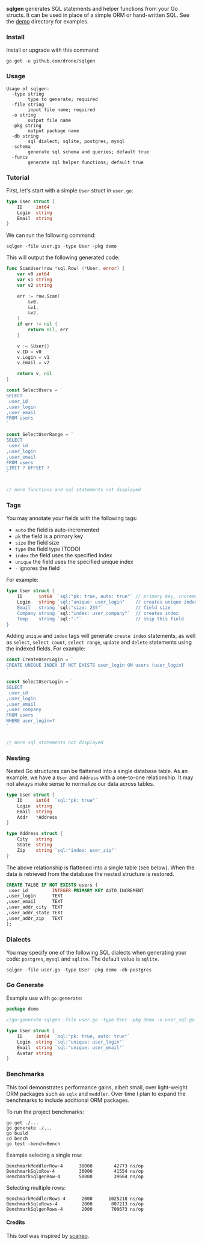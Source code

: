 **sqlgen** generates SQL statements and helper functions from your Go structs. It can be used in place of a simple ORM or hand-written SQL. See the [demo](https://github.com/drone/sqlgen/tree/master/demo) directory for examples.

### Install

Install or upgrade with this command:

```
go get -u github.com/drone/sqlgen
```

### Usage

```
Usage of sqlgen:
  -type string
    	type to generate; required
  -file string
    	input file name; required
  -o string
    	output file name
  -pkg string
    	output package name
  -db string
    	sql dialect; sqlite, postgres, mysql
  -schema
    	generate sql schema and queries; default true
  -funcs
    	generate sql helper functions; default true
```

### Tutorial

First, let's start with a simple `User` struct in `user.go`:

```Go
type User struct {
	ID     int64
	Login  string
	Email  string
}
```

We can run the following command:

```
sqlgen -file user.go -type User -pkg demo
```

This will output the following generated code:

```Go
func ScanUser(row *sql.Row) (*User, error) {
	var v0 int64
	var v1 string
	var v2 string

	err := row.Scan(
		&v0,
		&v1,
		&v2,
	)
	if err != nil {
		return nil, err
	}

	v := &User{}
	v.ID = v0
	v.Login = v1
	v.Email = v2

	return v, nil
}

const SelectUsers = `
SELECT 
 user_id
,user_login
,user_email
FROM users 
`

const SelectUserRange = `
SELECT 
 user_id
,user_login
,user_email
FROM users 
LIMIT ? OFFSET ?
`


// more functions and sql statements not displayed
```

### Tags

You may annotate your fields with the following tags:

* `auto` the field is auto-incremented
* `pk` the field is a primary key
* `size` the field size
* `type` the field type (TODO)
* `index` the field uses the specified index
* `unique` the field uses the specified unique index
* `-` ignores the field

For example:

```Go
type User struct {
    ID      int64  `sql:"pk: true, auto: true"` // primary key, increment
    Login   string `sql:"unique: user_login"    // creates unique index
    Email   string `sql:"size: 255"`            // field size
    Company string `sql:"index: user_company"`  // creates index
    Temp    string `sql:"-"`                    // skip this field
}
```

Adding `unique` and `index` tags will generate `create index` statements, as well as `select`, `select count`, `select range`, `update` and `delete` statements using the indexed fields. For example:

```Go
const CreateUserLogin = `
CREATE UNIQUE INDEX IF NOT EXISTS user_login ON users (user_login)
`

const SelectUserLogin = `
SELECT 
 user_id
,user_login
,user_email
,user_company
FROM users 
WHERE user_login=?
`


// more sql statements not displayed
```

### Nesting

Nested Go structures can be flattened into a single database table. As an example, we have a `User` and `Address` with a one-to-one relationship. It may not always make sense to normalize our data across tables.

```Go
type User struct {
	ID     int64  `sql:"pk: true"`
	Login  string
	Email  string
	Addr   *Address
}

type Address struct {
	City   string
	State  string
	Zip    string `sql:"index: user_zip"`
}
```

The above relationship is flattened into a single table (see below). When the data is retrieved from the database the nested structure is restored.

```sql
CREATE TALBE IF NOT EXISTS users (
 user_id         INTEGER PRIMARY KEY AUTO_INCREMENT
,user_login      TEXT
,user_email      TEXT
,user_addr_city  TEXT
,user_addr_state TEXT
,user_addr_zip   TEXT
);
```

### Dialects

You may specify one of the following SQL dialects when generating your code: `postgres`, `mysql` and `sqlite`. The default value is `sqlite`.

```
sqlgen -file user.go -type User -pkg demo -db postgres
```

### Go Generate

Example use with `go:generate`:

```Go
package demo

//go:generate sqlgen -file user.go -type User -pkg demo -o user_sql.go

type User struct {
	ID     int64  `sql:"pk: true, auto: true"`
	Login  string `sql:"unique: user_login"`
	Email  string `sql:"unique: user_email"`
	Avatar string
}
```

### Benchmarks

This tool demonstrates performance gains, albeit small, over light-weight ORM packages such as `sqlx` and `meddler`. Over time I plan to expand the benchmarks to include additional ORM packages.

To run the project benchmarks:

```
go get ./...
go generate ./...
go build
cd bench
go test -bench=Bench
```

Example selecing a single row:

```
BenchmarkMeddlerRow-4      30000        42773 ns/op
BenchmarkSqlxRow-4         30000        41554 ns/op
BenchmarkSqlgenRow-4       50000        39664 ns/op

```

Selecting multiple rows:

```
BenchmarkMeddlerRows-4      2000      1025218 ns/op
BenchmarkSqlxRows-4         2000       807213 ns/op
BenchmarkSqlgenRows-4       2000       700673 ns/op
```


#### Credits

This tool was inspired by [scaneo](https://github.com/variadico/scaneo).
